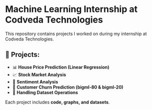# Machine Learning Internship at Codveda Technologies  

This repository contains projects I worked on during my internship at Codveda Technologies.  

## 📌 Projects:  
- 📊 **House Price Prediction (Linear Regression)**
- 📈 **Stock Market Analysis**
- 📝 **Sentiment Analysis**
- 🔢 **Customer Churn Prediction (bigml-80 & bigml-20)**  
- 📂 **Handling Dataset Operations**

Each project includes **code, graphs, and datasets**.  
